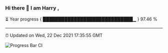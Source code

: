 ### Hi there 👋 I am Harry , 

⏳ Year progress { █████████████████████████████▁ } 97.46 %

---

⏰ Updated on Wed, 22 Dec 2021 17:35:55 GMT

![Progress Bar CI](https://github.com/duykhang68/duykhang68/workflows/Progress%20Bar%20CI/badge.svg)
